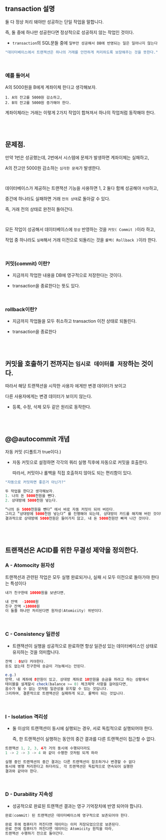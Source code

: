 ## transaction 설명

둘 다 정상 처리 돼야만 성공하는 단일 작업을 말합니다.

즉, 둘 중에 하나만 성공한다면 정상적으로 성공하지 않는 작업인 것이다.

- `transaction`의 SQL문들 중에 `일부만 성공해서 DB에 반영되는 일은 일어나지 않는다`

```java
"데이터베이스에서 트랜잭션은 하나의 거래를 안전하게 처리하도록 보장해주는 것을 뜻한다."
```

<br/>

### 예를 들어서

A의 5000원을 B에게 계좌이체 한다고 생각해보자.

```
1. A의 잔고를 5000원 감소하고,
2. B의 잔고를 5000원 증가해야 한다.

```

계좌이체라는 거래는 이렇게 2가지 작업이 합쳐져서 하나의 작업처럼 동작해야 한다.

<br/><br/>

## 문제점.

만약 1번은 성공했는데, 2번에서 시스템에 문제가 발생하면 계좌이체는 실패하고,

A의 잔고만 5000원 감소하는 `심각한 문제`가 발생한다.

<br/>

데이터베이스가 제공하는 트랜잭션 기능을 사용하면 1, 2 둘다 함께 성공해야 `저장`하고,

중간에 하나라도 실패하면 거래 `전의 상태`로 돌아갈 수 있다.

즉, 거래 전의 상태로 완전히 돌아간다.

<br/>

모든 작업이 성공해서 데이터베이스에 `정상` 반영하는 것을 `커밋( Commit )`이라 하고,

작업 중 하나라도 `실패`해서 거래 이전으로 되돌리는 것을 `롤백( Rollback )`이라 한다.

<br/>

### 커밋(commit) 이란?

- 지금까지 작업한 내용을 DB에 영구적으로 저장한다는 것이다.

- transaction을 종료한다는 뜻도 있다.

<br/>

### rollback이란?

- 지금까지 작업들을 모두 취소하고 transaction 이전 상태로 되돌린다.

- transaction을 종료한다

<br/><br/>

## 커밋을 호출하기 전까지는 `임시로 데이터를 저장`하는 것이다.

따라서 해당 트랜잭션을 시작한 사용자 에게만 변경 데이터가 보이고

다른 사용자에게는 변경 데이터가 보이지 않는다.

- 등록, 수정, 삭제 모두 같은 원리로 동작한다.

<br/><br/>

## @@autocommit 개념

자동 커밋 (디폴트가 true이다.)

- 자동 커밋으로 설정하면 각각의 쿼리 실행 직후에 자동으로 커밋을 호출한다.
    
    따라서, 커밋이나 롤백을 직접 호출하지 않아도 되는 편리함이 있다.
    

```java
"자동으로 커밋하면 좋은거 아닌가?"

두 작업을 한다고 생각해보자.
1. 나의 돈 5000천원을 뺀다.
2. 상대방에 5000천원 넣는다.

“나의 돈 5000천원을 뺀다” 에서 바로 자동 커밋이 되어 버린다.
그리고 “상대방에 5000천원 넣는다” 를 진행해야 되는데, 상대방이 카드를 해지해 버린 것이다.
결과적으로 상대방에 5000천원은 들어가지 않고, 내 돈 5000천원만 빠져 나간 것이다.
```

<br/><br/>

## 트랜잭션은 ACID를 위한 무결성 제약을 정의한다.

### A - Atomocity 원자성

트랜잭션과 관련된 작업은 모두 실행 완료되거나, 실패 시 모두 이전으로 돌아가야 한다는 특성이다

```java
내가 친구한테 10000원을 보낸다면,

내 잔액  -10000원
친구 잔액 +10000원
이 둘줄 하나만 처리된다면 원자성(Atomicity) 위반이다.
```

<br/>

### C - Consistency 일관성

- 트랜잭션이 실행을 성공적으로 완료하면 항상 일관성 있는 데이터베이스인 상태로 유지하는 것을 의미합니다.
    

```java
잔액 : 0보다 커야한다.
돈도 없는데 친구한테 송금이 가능해서는 안된다.

e.g.)
만약, 내 계좌에 8만원이 있고, 상대방 계좌로 10만원을 송금을 하려고 하는 상황에서
테이블을 설계할시 check(balance >= 0) 체크제약 사항을 걸어둔다면,
음수가 될 수 없는 것처럼 일관성을 유지할 수 있는 것입니다. 
그리하여, 결론적으로 트랜잭션은 실패하게 되고, 롤백이 되는 것입니다.
```

<br/>

### I - Isolation 격리성

- 둘 이상의 트랜잭션이 동시에 실행되는 경우, 서로 독립적으로 실행되어야 한다.
    
    즉, 한 트랜잭션이 실행하는 동안의 중간 결과를 다른 트랜잭션이 접근할 수 없다.
    

```java
트랜잭션 1, 2, 3, 4가 거의 동시에 수행되더라도
1 -> 2 -> 3 -> 4 와 같이 수행한 것처럼 되게 하라

실행 중인 트랜잭션의 중간 결과는 다른 트랜잭션이 참조하거나 변경할 수 없다
동시에 병행 처리한다고 하더라도, 각 트랜잭션은 독립적으로 연속되어 실행한 
결과와 같아야 한다.
```

<br/>

### D - Durability 지속성

- 성공적으로 완료된 트랜잭션 결과는 영구 기억장치에 반영 되어야 합니다.

```java
완료(commit) 된 트랜잭션은 데이터베이스에 영구적으로 보존되어야 한다.

완료 후에 컴퓨터가 꺼진다면 데이터는 이미 저장되었으므로 보존된다.
완료 전에 컴퓨터가 꺼진다면 데이터는 Atomicity 원칙을 따라, 
트랜잭션 수행하기 전으로 돌아간다.
```